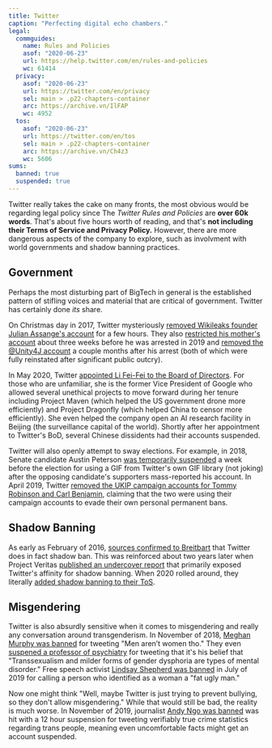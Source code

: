 ```yaml
---
title: Twitter
caption: "Perfecting digital echo chambers."
legal:
  commguides:
    name: Rules and Policies
    asof: "2020-06-23"
    url: https://help.twitter.com/en/rules-and-policies
    wc: 61414
  privacy:
    asof: "2020-06-23"
    url: https://twitter.com/en/privacy
    sel: main > .p22-chapters-container
    arc: https://archive.vn/IlFAP
    wc: 4952
  tos:
    asof: "2020-06-23"
    url: https://twitter.com/en/tos
    sel: main > .p22-chapters-container
    arc: https://archive.vn/Ch4z3
    wc: 5606
sums:
  banned: true
  suspended: true
---
```


Twitter really takes the cake on many fronts, the most obvious would be
regarding legal policy since The _Twitter Rules and Policies_ are **over 60k
words**. That's about five hours worth of reading, and that's **not including
their Terms of Service and Privacy Policy.** However, there are more dangerous
aspects of the company to explore, such as involvment with world governments
and shadow banning practices.

## Government

Perhaps the most disturbing part of BigTech in general is the established
pattern of stifling voices and material that are critical of government.
Twitter has certainly done _its_ share.

On Christmas day in 2017, Twitter mysteriously [removed Wikileaks founder
Julian Assange's
account](/events/twitter-briefly-removes-julian-assanges-account/) for a few
hours. They also [restricted his mother's
account](/events/twitter-restricts-julian-assanges-mother/) about three weeks
before he was arrested in 2019 and [removed the @Unity4J
account](/events/twitter-suspends-julian-assange-defense-account/) a couple
months after his arrest (both of which were fully reinstated after significant
public outcry).

In May 2020, Twitter [appointed Li Fei-Fei to the Board of
Directors](/events/twitter-appoints-li-fei-fei-to-board-of-directors/). For
those who are unfamiliar, she is the former Vice President of Google who
allowed several unethical projects to move forward during her tenure including
Project Maven (which helped the US government drone more efficiently) and
Project Dragonfly (which helped China to censor more efficiently). She even
helped the company open an AI research facility in Beijing (the surveillance
capital of the world). Shortly after her appointment to Twitter's BoD, several
Chinese dissidents had their accounts suspended.

Twitter will also openly attempt to sway elections. For example, in 2018,
Senate candidate Austin Peterson [was temporarily
suspended](/events/twitter-suspends-austin-peterson/) a week before the
election for using a GIF from Twitter's own GIF library (not joking) after the
opposing candidate's supporters mass-reported his account. In April 2019,
Twitter [removed the UKIP campaign accounts for Tommy Robinson and Carl
Benjamin](/events/twitter-bans-ukip-accounts-for-carl-benjamin-and-tommy-robinson/),
claiming that the two were using their campaign accounts to evade their own
personal permanent bans.

## Shadow Banning

As early as February of 2016, [sources confirmed to
Breitbart](/events/sources-confirm-twitter-shadow-banning-exclusively-to-breitbart/)
that Twitter does in fact shadow ban. This was reinforced about two years later
when Project Veritas [published an undercover
report](/events/project-veritas-publishes-report-on-undercover-operations-regarding-twitter/)
that primarily exposed Twitter's affinity for shadow banning. When 2020
rolled around, they literally [added shadow banning to their
ToS](/events/twitter-adds-shadow-banning-to-tos/).

## Misgendering

Twitter is also absurdly sensitive when it comes to misgendering and really any
conversation around transgenderism. In November of 2018, [Meghan Murphy was
banned](/events/twitter-bans-meghan-murphy/) for tweeting "Men aren’t women
tho." They even [suspened a professor of
psychiatry](/events/twitter-suspends-ray-blanchard/) for tweeting that it's his
belief that "Transsexualism and milder forms of gender dysphoria are types of
mental disorder." Free speech activist [Lindsay Shepherd was
banned](/events/twitter-bans-lindsay-shepherd/) in July of 2019 for calling a
person who identified as a woman a "fat ugly man."

Now one might think "Well, maybe Twitter is just trying to prevent bullying, so
they don't allow misgendering." While that would still be bad, the reality is
much worse. In November of 2019, journalist [Andy Ngo was
banned](/events/twitter-suspends-andy-ngo/) was hit with a 12 hour suspension
for tweeting verifiably true crime statistics regarding trans people, meaning even
uncomfortable facts might get an account suspended.

